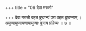 +++
title = "06 देवा मरुतो"

+++
देवा मरुतो वहत दुष्वप्न्यं परा वहत दुष्वप्न्यम् ।  
अमुष्यामुष्यायणायामुष्याः पुत्राय प्रहिण्मः ॥ ७ ॥